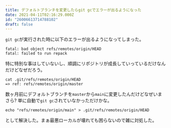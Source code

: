 ```yaml
---
title: デフォルトブランチを変更したらgit gcでエラーが出るようになった
date: 2021-04-11T02:16:29.000Z
id: "26006613714788102"
draft: false
---
```

`git gc`が実行された時に以下のエラーが出るようになってしまった。


```
fatal: bad object refs/remotes/origin/HEAD
fatal: failed to run repack
```

特に特別な事はしていないし、順調にリポジトリが成長していっているだけなんだけどなぜだろう。

```
cat .git/refs/remotes/origin/HEAD
=> ref: refs/remotes/origin/master
```

数ヶ月前にデフォルトブランチを`master`から`main`に変更したんだけどなぜいまさら?
単に自動で`git gc`されていなかっただけかな。

```
echo "refs/remotes/origin/main" > .git/refs/remotes/origin/HEAD
```

として解決した。まぁ最悪ローカルが壊れても困らないので雑に対処した。
